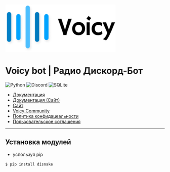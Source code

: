<img src="img/MiniLogo.svg" height="150px"/>

# Voicy bot | Радио Дискорд-Бот

![Python](https://img.shields.io/badge/python-3670A0?style=for-the-badge&logo=python&logoColor=ffdd54) ![Discord](https://img.shields.io/badge/Discord-%235865F2.svg?style=for-the-badge&logo=discord&logoColor=white) ![SQLite](https://img.shields.io/badge/sqlite-%2307405e.svg?style=for-the-badge&logo=sqlite&logoColor=white)

- [Документация](https://github.com/keeniGithub/Voicy.site/blob/main/documentations/Docs/Documentation.md)
- [Документация (Сайт)](https://voicy.site/documentations/)
- [Сайт](https://voicy.site)
- [Voicy Community](https://discord.gg/4ed6dbJZvZ)
- [Политика конфидацеальности](https://github.com/keeniGithub/Voicy.site/blob/main/documentations/PrivacyPolicy/Privacy.md)
- [Пользовательское соглашения](https://github.com/keeniGithub/Voicy.site/blob/main/documentations/TermsOfService/Terms.md)

---

## Установка модулей

- успользуя pip

```bash
$ pip install disnake
```
